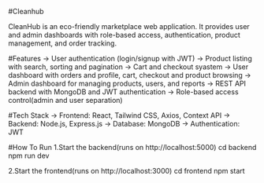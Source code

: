 #Cleanhub

CleanHub is an eco-friendly marketplace web application.
It provides user and admin dashboards with role-based access, authentication,
product management, and order tracking.

#Features
-> User authentication (login/signup with JWT)
-> Product listing with search, sorting and pagination
-> Cart and checkout syastem
-> User dashboard with orders and profile, cart, checkout and product browsing
-> Admin dashboard for managing products, users, and reports
-> REST API backend with MongoDB and JWT authentication
-> Role-based access control(admin and user separation)

#Tech Stack
-> Frontend: React, Tailwind CSS, Axios, Context API
-> Backend: Node.js, Express.js
-> Database: MongoDB
-> Authentication: JWT

#How To Run
1.Start the backend(runs on http://localhost:5000)
cd backend
npm run dev

2.Start the frontend(runs on http://localhost:3000)
cd frontend
npm start